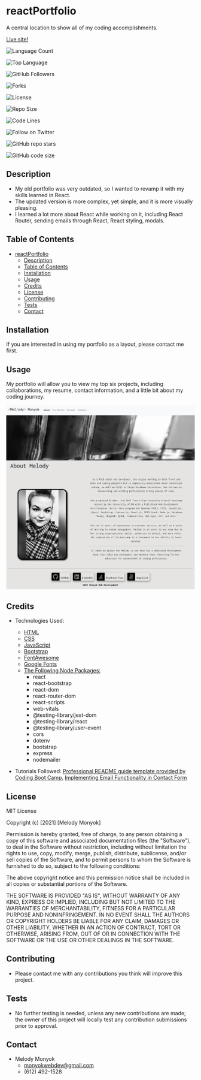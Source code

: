 # reactPortfolio
A central location to show all of my coding accomplishments.

[Live site!](https://melodymonyok.herokuapp.com/)

![Language Count](https://img.shields.io/github/languages/count/mmonyok/reactPortfolio?color=9400D3&label=Language%20Count&logo=github&logoColor=9400D3&style=plastic)

![Top Language](https://img.shields.io/github/languages/top/mmonyok/reactPortfolio?color=4B0082&logo=github&logoColor=4B0082&style=plastic)

![GitHub Followers](https://img.shields.io/github/followers/mmonyok?color=0000FF&label=Followers&logo=github&logoColor=0000FF&style=plastic)

![Forks](https://img.shields.io/github/forks/mmonyok/reactPortfolio?color=00FF00&label=Forks&logo=GitHub&logoColor=00FF00&style=plastic)

![License](https://img.shields.io/github/license/mmonyok/reactPortfolio?color=FFFF00&label=License&logo=github&logoColor=FFFF00&style=plastic)

![Repo Size](https://img.shields.io/github/repo-size/mmonyok/reactPortfolio?color=FF7F00&label=Repo%20Size&logo=github&logoColor=FF7F00&style=plastic)

![Code Lines](https://img.shields.io/tokei/lines/github/mmonyok/reactPortfolio?color=FF0000&label=Code%20Lines&logo=github&logoColor=FF0000&style=plastic)

![Follow on Twitter](https://img.shields.io/twitter/follow/sheisthemelody?style=social)

![GitHub repo stars](https://img.shields.io/tokei/lines/github/mmonyok/reactPortfolio?color=BDB2FF&logo=GitHub&logoColor=BDB2FF&style=flat) 

![GitHub code size](https://img.shields.io/tokei/lines/github/mmonyok/reactPortfolio?color=0000FF&logo=GitHub&logoColor=0000FF&style=plastic)

## Description
- My old portfolio was very outdated, so I wanted to revamp it with my skills learned in React.
- The updated version is more complex, yet simple, and it is more visually pleasing.
- I learned a lot more about React while working on it, including React Router, sending emails through React, React styling, modals.

## Table of Contents
- [reactPortfolio](#reactportfolio)
  - [Description](#description)
  - [Table of Contents](#table-of-contents)
  - [Installation](#installation)
  - [Usage](#usage)
  - [Credits](#credits)
  - [License](#license)
  - [Contributing](#contributing)
  - [Tests](#tests)
  - [Contact](#contact)

## Installation
If you are interested in using my portfolio as a layout, please contact me first.

## Usage
My portfolio will allow you to view my top six projects, including collaborations, my resume, contact information, and a little bit about my coding journey.

![Screenshot of finished project.](./client/src/assets/images/screenshot.jpg)

## Credits
- Technologies Used:
  - [HTML](https://www.w3schools.com/html/)
  - [CSS](https://www.w3schools.com/css/)
  - [JavaScript](https://www.w3schools.com/js/)
  - [Bootstrap](https://getbootstrap.com/)
  - [FontAwesome](https://fontawesome.com/)
  - [Google Fonts](https://fonts.google.com/)
  - [The Following Node Packages:](https://www.npmjs.com/get-npm)
    - react
    - react-bootstrap
    - react-dom
    - react-router-dom
    - react-scripts
    - web-vitals
    - @testing-library/jest-dom
    - @testing-library/react
    - @testing-library/user-event
    - cors
    - dotenv
    - bootstrap
    - express
    - nodemailer

- Tutorials Followed:
[Professional README guide template provided by Coding Boot Camp.](https://github.com/coding-boot-camp)
[Implementing Email Functionality in Contact Form](https://dev.to/jlong4223/how-to-implement-email-functionality-with-node-js-react-js-nodemailer-and-oauth2-2h7m)

## License
MIT License

Copyright (c) [2021] [Melody Monyok]

Permission is hereby granted, free of charge, to any person obtaining a copy
of this software and associated documentation files (the "Software"), to deal
in the Software without restriction, including without limitation the rights
to use, copy, modify, merge, publish, distribute, sublicense, and/or sell
copies of the Software, and to permit persons to whom the Software is
furnished to do so, subject to the following conditions:

The above copyright notice and this permission notice shall be included in all
copies or substantial portions of the Software.

THE SOFTWARE IS PROVIDED "AS IS", WITHOUT WARRANTY OF ANY KIND, EXPRESS OR
IMPLIED, INCLUDING BUT NOT LIMITED TO THE WARRANTIES OF MERCHANTABILITY,
FITNESS FOR A PARTICULAR PURPOSE AND NONINFRINGEMENT. IN NO EVENT SHALL THE
AUTHORS OR COPYRIGHT HOLDERS BE LIABLE FOR ANY CLAIM, DAMAGES OR OTHER
LIABILITY, WHETHER IN AN ACTION OF CONTRACT, TORT OR OTHERWISE, ARISING FROM,
OUT OF OR IN CONNECTION WITH THE SOFTWARE OR THE USE OR OTHER DEALINGS IN THE
SOFTWARE.

## Contributing
- Please contact me with any contributions you think will improve this project.

## Tests
- No further testing is needed, unless any new contributions are made; the owner of this project will locally test any contribution submissions prior to approval.

## Contact
- Melody Monyok
  - <monyokwebdev@gmail.com>
  - (612) 492-1528